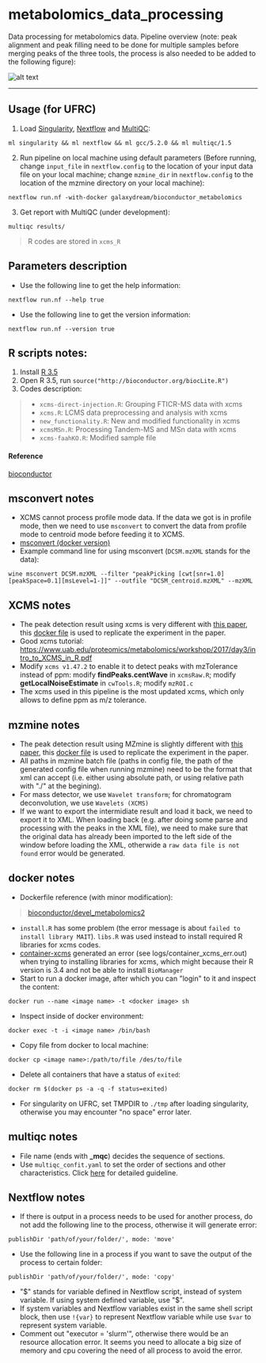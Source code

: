 # metabolomics_data_processing

Data processing for metabolomics data. Pipeline overview (note: peak alignment and peak filling need to be done for multiple samples before merging peaks of the three tools, the process is also needed to be added to the following figure):

![alt text](https://github.com/GalaxyDream/metabolomics_data_processing/blob/master/figs/pipeline.png)

---
## Usage (for UFRC)

1. Load [Singularity](https://singularity.lbl.gov/), [Nextflow](https://www.nextflow.io/) and [MultiQC](https://multiqc.info/):
```
ml singularity && ml nextflow && ml gcc/5.2.0 && ml multiqc/1.5
```
2. Run pipeline on local machine using default parameters (Before running, change `input_file` in `nextflow.config` to the location of your input data file on your local machine; change `mzmine_dir` in `nextflow.config` to the location of the mzmine directory on your local machine):
```
nextflow run.nf -with-docker galaxydream/bioconductor_metabolomics
```
3. Get report with MultiQC (under development):
```
multiqc results/
```
> R codes are stored in `xcms_R`

## Parameters description

- Use the following line to get the help information:
```
nextflow run.nf --help true
```
- Use the following line to get the version information:
```
nextflow run.nf --version true
```

## R scripts notes:

1. Install [R 3.5](https://cran.r-project.org/bin/macosx/)
2. Open R 3.5, run `source("http://bioconductor.org/biocLite.R")`
3. Codes description:
> - `xcms-direct-injection.R`: Grouping FTICR-MS data with xcms
> - `xcms.R`: LCMS data preprocessing and analysis with xcms
> - `new_functionality.R`: New and modified functionality in xcms
> - `xcmsMSn.R`: Processing Tandem-MS and MSn data with xcms
> - `xcms-faahKO.R`: Modified sample file

#### Reference

[bioconductor](https://bioconductor.org/packages/release/bioc/html/xcms.html)

## msconvert notes
- XCMS cannot process profile mode data. If the data we got is in profile mode, then we need to use `msconvert` to convert the data from profile mode to centroid mode before feeding it to XCMS.
- [msconvert (docker version)](https://hub.docker.com/r/chambm/pwiz-skyline-i-agree-to-the-vendor-licenses)
- Example command line for using msconvert (`DCSM.mzXML` stands for the data):
```
wine msconvert DCSM.mzXML --filter "peakPicking [cwt[snr=1.0][peakSpace=0.1][msLevel=1-]]" --outfile "DCSM_centroid.mzXML" --mzXML
```

## XCMS notes
- The peak detection result using xcms is very different with [this paper](https://pubs.acs.org/doi/ipdf/10.1021/acs.analchem.7b01069), this [docker file](https://cloud.docker.com/u/galaxydream/repository/docker/galaxydream/xcms_modified) is used to replicate the experiment in the paper.
- Good xcms tutorial: https://www.uab.edu/proteomics/metabolomics/workshop/2017/day3/intro_to_XCMS_in_R.pdf
- Modify `xcms v1.47.2` to enable it to detect peaks with mzTolerance instead of ppm: modify **findPeaks.centWave** in `xcmsRaw.R`; modify **getLocalNoiseEstimate** in `cwTools.R`; modify `mzROI.c`
- The xcms used in this pipeline is the most updated xcms, which only allows to define ppm as m/z tolerance.

## mzmine notes
- The peak detection result using MZmine is slightly different with [this paper](https://pubs.acs.org/doi/ipdf/10.1021/acs.analchem.7b01069), this [docker file](https://cloud.docker.com/repository/docker/galaxydream/mzmine_oldversion) is used to replicate the experiment in the paper.
- All paths in mzmine batch file (paths in config file, the path of the generated config file when running mzmine) need to be the format that xml can accept (i.e. either using absolute path, or using relative path with "./" at the begining).
- For mass detector, we use `Wavelet transform`; for chromatogram deconvolution, we use `Wavelets (XCMS)`
- If we want to export the intermidiate result and load it back, we need to export it to XML. When loading back (e.g. after doing some parse and processing with the peaks in the XML file), we need to make sure that the original data has already been imported to the left side of the window before loading the XML, otherwide a `raw data file is not found` error would be generated.

## docker notes

- Dockerfile reference (with minor modification):
> [bioconductor/devel_metabolomics2](https://github.com/Bioconductor/bioc_docker/tree/master/out/release_metabolomics)
- `install.R` has some problem (the error message is about `failed to install library MAIT`). `libs.R` was used instead to install required R libraries for xcms codes.
- [container-xcms](https://github.com/phnmnl/container-xcms) generated an error (see logs/container_xcms_err.out) when trying to installing libraries for xcms, which might because their R version is 3.4 and not be able to install `BioManager`
- Start to run a docker image, after which you can "login" to it and inspect the content:
```
docker run --name <image name> -t <docker image> sh
```
- Inspect inside of docker environment:
```
docker exec -t -i <image name> /bin/bash
```
- Copy file from docker to local machine:
```
docker cp <image name>:/path/to/file /des/to/file
```
- Delete all containers that have a status of `exited`:
```
docker rm $(docker ps -a -q -f status=exited)
```
- For singularity on UFRC, set TMPDIR to `./tmp` after loading singularity, otherwise you may encounter "no space" error later.

## multiqc notes
- File name (ends with **\_mqc**) decides the sequence of sections.
- Use `multiqc_confit.yaml` to set the order of sections and other characteristics. Click [here](https://github.com/ewels/MultiQC/blob/master/docs/customisation.md) for detailed guideline.

## Nextflow notes
- If there is output in a process needs to be used for another process, do not add the following line to the process, otherwise it will generate error:
```
publishDir 'path/of/your/folder/', mode: 'move'
```
- Use the following line in a process if you want to save the output of the process to certain folder:
```
publishDir 'path/of/your/folder/', mode: 'copy'
```
- "$" stands for variable defined in Nextflow script, instead of system variable. If using system defined variable, use "\$".
- If system variables and Nextflow variables exist in the same shell script block, then use `!{var}` to represent Nextflow variable while use `$var` to represent system variable.
- Comment out "executor = 'slurm'", otherwise there would be an resource allocation error. It seems you need to allocate a big size of memory and cpu covering the need of all process to avoid the error.